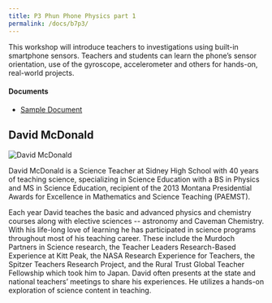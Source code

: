 ```yaml
---
title: P3 Phun Phone Physics part 1
permalink: /docs/b7p3/
---
```


This workshop will introduce teachers to investigations using built-in smartphone sensors.  Teachers and students can learn the phone’s sensor orientation, use of the gyroscope, accelerometer and others for hands-on, real-world projects.

#### Documents
 - [Sample Document](../wednesday/breakout7/documents/b1p1d1.pdf)

## David McDonald

![David McDonald](../wed/images/david.jpg)

David McDonald is a Science Teacher at Sidney High School with 40 years of teaching science,  specializing in Science Education with a BS in Physics and MS in Science Education,  recipient of the 2013 Montana Presidential Awards for Excellence in Mathematics and Science Teaching (PAEMST).

 Each year David teaches the basic and advanced physics and chemistry courses along with elective sciences -- astronomy and Caveman Chemistry.
With his life-long love of learning he has participated in science programs throughout most of his teaching career. These include the Murdoch Partners in Science research, the Teacher Leaders Research-Based Experience at Kitt Peak, the NASA Research Experience for Teachers, the Spitzer Teachers Research Project, and the Rural Trust Global Teacher Fellowship which took him to Japan. David often presents at the state and national teachers’ meetings to share his experiences.   He utilizes a hands-on exploration of science content in teaching.